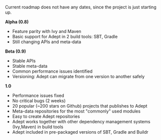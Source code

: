 Current roadmap does not have any dates, since the project is just starting up. 

**Alpha (0.8)**
- Feature parity with Ivy and Maven
- Basic support for Adept in 2 build tools: SBT, Gradle
- Still changing APIs and meta-data

**Beta (0.9)**
- Stable APIs
- Stable meta-data
- Common performance issues identified
- Versioning: Adept can migrate from one version to another safely

**1.0**
- Performance issues fixed
- No critical bugs (2 weeks)
- 20 popular (~200 stars on Github) projects that publishes to Adept
- Meta-data repositories for the most "commonly" used modules
- Easy to create Adept repositories
- Adept works together with other dependency management systems (Ivy,Maven) in build tools
- Adept included in pre-packaged versions of SBT, Gradle and Buildr